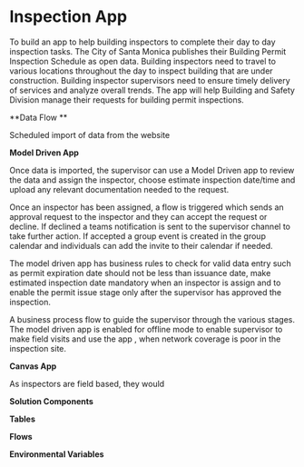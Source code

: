 # Inspection App

To build an app to help building inspectors to complete their day to day inspection tasks. The City of Santa Monica publishes their Building Permit Inspection Schedule as open data. Building inspectors need to travel to various locations throughout the day to inspect building that are under construction. Building inspector supervisors need to ensure timely delivery of services and analyze overall trends. The app will help Building and Safety Division manage their requests for building permit inspections.

**Data Flow **

Scheduled import of data from the website

**Model Driven App**

Once data is imported, the supervisor can use a Model Driven app to review the data and assign the inspector, choose estimate inspection date/time and upload any relevant documentation needed to the request. 

Once an inspector has been assigned, a flow is triggered which sends an approval request to the inspector and they can accept the request or decline. If declined a teams notification is sent to the supervisor channel to take further action. If accepted a group event is created in the group calendar and individuals can add the invite to their calendar if needed.

The model driven app has business rules to check for valid data entry such as permit expiration date should not be less than issuance date, make estimated inspection date mandatory when an inspector is assign and to enable the permit issue stage only after the supervisor has approved the inspection.

A business process flow to guide the supervisor through the various stages. The model driven app is enabled for offline mode to enable supervisor to make field visits and use the app , when network coverage is poor in the inspection site.

**Canvas App**

As inspectors are field based, they would

**Solution Components**

**Tables**

**Flows**

**Environmental Variables**

